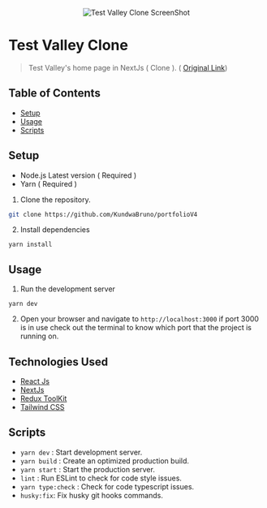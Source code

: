 <p align="center">
  <img src="https://res.cloudinary.com/dxyu6elli/image/upload/v1709474325/Screenshot_2024-03-03_at_15.58.38_oue9rh.png" alt="Test Valley Clone ScreenShot" />
</p>

# Test Valley Clone

> Test Valley's home page in NextJs ( Clone ). ( <a href='https://www.testvalley.kr/'>Original Link</a>)

## Table of Contents

- [Setup](#setup)
- [Usage](#usage)
- [Scripts](#Scripts)

## Setup

- Node.js Latest version ( Required )
- Yarn ( Required )

1. Clone the repository.

```bash
git clone https://github.com/KundwaBruno/portfolioV4
```

2. Install dependencies

```
yarn install
```

## Usage

1. Run the development server

```
yarn dev
```

2. Open your browser and navigate to `http://localhost:3000` if port 3000 is in use check out the terminal to know which port that the project is running on.

## Technologies Used

- <a href="https://react.dev/" target="_blank">React Js</a>
- <a href="https://nextjs.org/" target="_blank">NextJs</a>
- <a href="https://redux-toolkit.js.org/" target="_blank">Redux ToolKit</a>
- <a href="https://tailwindcss.com/" target="_blank">Tailwind CSS</a>

## Scripts

- `yarn dev` : Start development server.
- `yarn build` : Create an optimized production build.
- `yarn start` : Start the production server.
- `lint` : Run ESLint to check for code style issues.
- `yarn type:check` : Check for code typescript issues.
- `husky:fix`: Fix husky git hooks commands.
